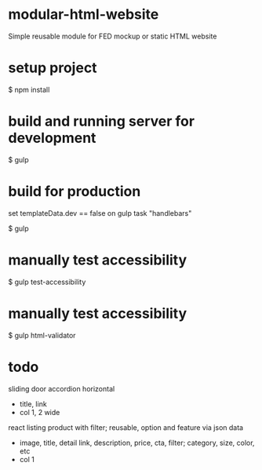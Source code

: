 # modular-html-website
Simple reusable module for FED mockup or static HTML website

# setup project
$ npm install

# build and running server for development
$ gulp

# build for production
set templateData.dev == false on gulp task "handlebars"

$ gulp

# manually test accessibility

$ gulp test-accessibility

# manually test accessibility

$ gulp html-validator

# todo
sliding door accordion horizontal
- title, link
- col 1, 2 wide

react listing product with filter; reusable, option and feature via json data
- image, title, detail link, description, price, cta, filter; category, size, color, etc
- col 1
